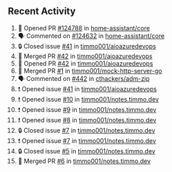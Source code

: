 ## Recent Activity

<!--START_SECTION:activity-->
1. 💪 Opened PR [#124788](https://github.com/home-assistant/core/pull/124788) in [home-assistant/core](https://github.com/home-assistant/core)
2. 🗣 Commented on [#124632](https://github.com/home-assistant/core/issues/124632) in [home-assistant/core](https://github.com/home-assistant/core)
3. 🔒 Closed issue [#41](https://github.com/timmo001/aioazuredevops/issues/41) in [timmo001/aioazuredevops](https://github.com/timmo001/aioazuredevops)
4. 🎉 Merged PR [#42](https://github.com/timmo001/aioazuredevops/pull/42) in [timmo001/aioazuredevops](https://github.com/timmo001/aioazuredevops)
5. 💪 Opened PR [#42](https://github.com/timmo001/aioazuredevops/pull/42) in [timmo001/aioazuredevops](https://github.com/timmo001/aioazuredevops)
6. 🎉 Merged PR [#1](https://github.com/timmo001/mock-http-server-go/pull/1) in [timmo001/mock-http-server-go](https://github.com/timmo001/mock-http-server-go)
7. 🗣 Commented on [#442](https://github.com/cthackers/adm-zip/issues/442) in [cthackers/adm-zip](https://github.com/cthackers/adm-zip)
8. ❗ Opened issue [#41](https://github.com/timmo001/aioazuredevops/issues/41) in [timmo001/aioazuredevops](https://github.com/timmo001/aioazuredevops)
9. ❗ Opened issue [#10](https://github.com/timmo001/notes.timmo.dev/issues/10) in [timmo001/notes.timmo.dev](https://github.com/timmo001/notes.timmo.dev)
10. ❗ Opened issue [#9](https://github.com/timmo001/notes.timmo.dev/issues/9) in [timmo001/notes.timmo.dev](https://github.com/timmo001/notes.timmo.dev)
11. ❗ Opened issue [#8](https://github.com/timmo001/notes.timmo.dev/issues/8) in [timmo001/notes.timmo.dev](https://github.com/timmo001/notes.timmo.dev)
12. 🔒 Closed issue [#7](https://github.com/timmo001/notes.timmo.dev/issues/7) in [timmo001/notes.timmo.dev](https://github.com/timmo001/notes.timmo.dev)
13. ❗ Opened issue [#7](https://github.com/timmo001/notes.timmo.dev/issues/7) in [timmo001/notes.timmo.dev](https://github.com/timmo001/notes.timmo.dev)
14. 🔒 Closed issue [#5](https://github.com/timmo001/notes.timmo.dev/issues/5) in [timmo001/notes.timmo.dev](https://github.com/timmo001/notes.timmo.dev)
15. 🎉 Merged PR [#6](https://github.com/timmo001/notes.timmo.dev/pull/6) in [timmo001/notes.timmo.dev](https://github.com/timmo001/notes.timmo.dev)
<!--END_SECTION:activity-->

